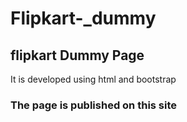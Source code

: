 # Flipkart-_dummy
<h2>flipkart Dummy Page</h2>
<p>It is developed using html and bootstrap</p>
<h3>The page is published on this site <a href="https://anasklbm.github.io/Flipkart-_dummy/"></a></h3>

